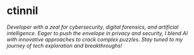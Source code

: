 # ctinnil

*Developer with a zeal for cybersecurity, digital forensics, and artificial intelligence. Eager to push the envelope in privacy and security, I blend AI with innovative approaches to crack complex puzzles. Stay tuned to my journey of tech exploration and breakthroughs!*



